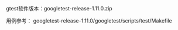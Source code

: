 gtest软件版本：googletest-release-1.11.0.zip

用例参考：
googletest-release-1.11.0/googletest/scripts/test/Makefile





